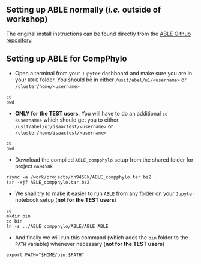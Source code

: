 ## Setting up ABLE normally (_i.e._ outside of workshop)
The original install instructions can be found directly from the [ABLE Github repository](https://github.com/champost/ABLE/blob/master/README.md).



## Setting up ABLE for CompPhylo

- Open a terminal from your `Jupyter` dashboard and make sure you are in your `HOME` folder. You should be in either `/usit/abel/u1/<username>` or `/cluster/home/<username>`
```
cd
pwd
```

- **ONLY for the TEST users**. You will have to do an additional `cd <username>` which should get you to either `/usit/abel/u1/isaactest/<username>` or `/cluster/home/isaactest/<username>`
```
cd
pwd
```

- Download the compiled `ABLE_compphylo` setup from the shared folder for project `nn9458k`
```
rsync -a /work/projects/nn9458k/ABLE_compphylo.tar.bz2 .
tar -xjf ABLE_compphylo.tar.bz2
```

- We shall try to make it easier to run `ABLE` from any folder on your `Jupyter` notebook setup (**not for the TEST users**)
```
cd
mkdir bin
cd bin
ln -s ../ABLE_compphylo/ABLE/ABLE ABLE
```

- And finally we will run this command (which adds the `bin` folder to the `PATH` variable) whenever necessary (**not for the TEST users**)
```
export PATH="$HOME/bin:$PATH"
```

